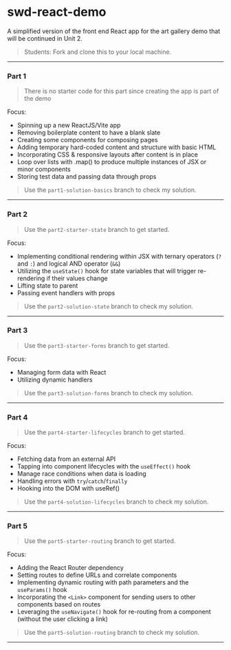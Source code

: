 # swd-react-demo

A simplified version of the front end React app for the art gallery demo that will be continued in Unit 2.

> Students: Fork and clone this to your local machine. 
---

### Part 1

> There is no starter code for this part since creating the app is part of the demo

Focus:
- Spinning up a new ReactJS/Vite app
- Removing boilerplate content to have a blank slate
- Creating some components for composing pages
- Adding temporary hard-coded content and structure with basic HTML
- Incorporating CSS & responsive layouts after content is in place
- Loop over lists with .map() to produce multiple instances of JSX or minor components
- Storing test data and passing data through props

> Use the `part1-solution-basics` branch to check my solution.
---

### Part 2

> Use the `part2-starter-state` branch to get started.

Focus:
- Implementing conditional rendering within JSX with ternary operators (`?` and `:`) and logical AND operator (`&&`)
- Utilizing the `useState()` hook for state variables that will trigger re-rendering if their values change
- Lifting state to parent
- Passing event handlers with props

> Use the `part2-solution-state` branch to check my solution.
---

### Part 3
> Use the `part3-starter-forms` branch to get started.

Focus:
- Managing form data with React
- Utilizing dynamic handlers

> Use the `part3-solution-forms` branch to check my solution.
---

### Part 4

> Use the `part4-starter-lifecycles` branch to get started.

Focus:
- Fetching data from an external API
- Tapping into component lifecycles with the `useEffect()` hook
- Manage race conditions when data is loading
- Handling errors with `try`/`catch`/`finally`
- Hooking into the DOM with useRef()

> Use the `part4-solution-lifecycles` branch to check my solution.
---

### Part 5

> Use the `part5-starter-routing` branch to get started.

Focus:
- Adding the React Router dependency
- Setting routes to define URLs and correlate components
- Implementing dynamic routing with path parameters and the `useParams()` hook
- Incorporating the `<Link>` component for sending users to other components based on routes
- Leveraging the `useNavigate()` hook for re-routing from a component (without the user clicking a link)

> Use the `part5-solution-routing` branch to check my solution.
---
